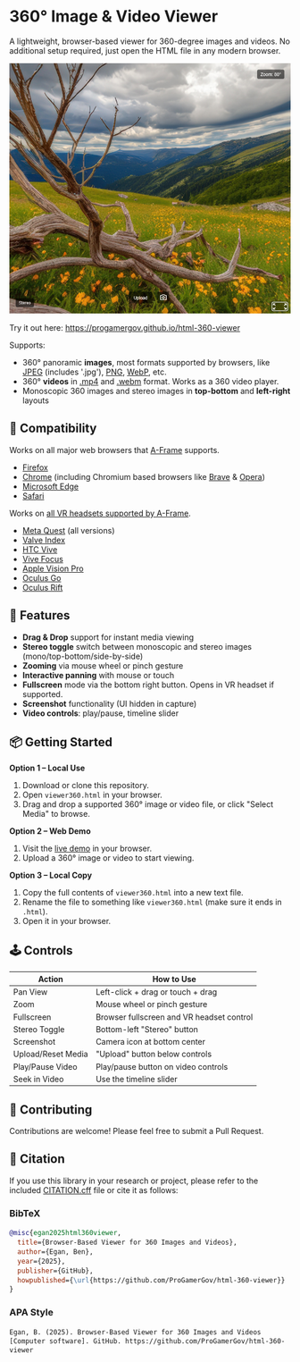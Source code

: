 # 360° Image & Video Viewer

A lightweight, browser-based viewer for 360-degree images and videos. No additional setup required, just open the HTML file in any modern browser.


<div align="left">
 <img src="examples/example_image.png" width="710px">
</div>

Try it out here: https://progamergov.github.io/html-360-viewer

Supports:

* 360° panoramic **images**, most formats supported by browsers, like [JPEG](https://en.wikipedia.org/wiki/JPEG) (includes '.jpg'), [PNG](https://en.wikipedia.org/wiki/PNG), [WebP](https://en.wikipedia.org/wiki/WebP), etc.
* 360° **videos** in [.mp4](https://en.wikipedia.org/wiki/MP4_file_format) and [.webm](https://en.wikipedia.org/wiki/WebM) format. Works as a 360 video player.
* Monoscopic 360 images and stereo images in **top-bottom** and **left-right** layouts


## 🧪 Compatibility

Works on all major web browsers that [A-Frame](https://aframe.io/docs/1.7.0/introduction/faq.html) supports.

* [Firefox](https://en.wikipedia.org/wiki/Firefox)
* [Chrome](https://en.wikipedia.org/wiki/Google_Chrome) (including Chromium based browsers like [Brave](https://en.wikipedia.org/wiki/Brave_(web_browser)) & [Opera](https://en.wikipedia.org/wiki/Opera_(web_browser)))
* [Microsoft Edge](https://en.wikipedia.org/wiki/Microsoft_Edge)
* [Safari](https://www.apple.com/ca/safari/)

Works on [all VR headsets supported by A-Frame](https://aframe.io/docs/1.7.0/introduction/vr-headsets-and-webxr-browsers.html).

* [Meta Quest](https://en.wikipedia.org/wiki/Meta_Quest) (all versions)
* [Valve Index](https://en.wikipedia.org/wiki/Valve_Index)
* [HTC Vive](https://en.wikipedia.org/wiki/HTC_Vive)
* [Vive Focus](https://en.wikipedia.org/wiki/HTC_Vive)
* [Apple Vision Pro](https://en.wikipedia.org/wiki/Apple_Vision_Pro)
* [Oculus Go](https://en.wikipedia.org/wiki/Oculus_Go)
* [Oculus Rift](https://en.wikipedia.org/wiki/Oculus_Rift)

## 🚀 Features

* **Drag & Drop** support for instant media viewing
* **Stereo toggle** switch between monoscopic and stereo images (mono/top-bottom/side-by-side)
* **Zooming** via mouse wheel or pinch gesture
* **Interactive panning** with mouse or touch
* **Fullscreen** mode via the bottom right button. Opens in VR headset if supported.
* **Screenshot** functionality (UI hidden in capture)
* **Video controls**: play/pause, timeline slider


## 📦 Getting Started

**Option 1 – Local Use**

1. Download or clone this repository.
2. Open `viewer360.html` in your browser.
3. Drag and drop a supported 360° image or video file, or click "Select Media" to browse.

**Option 2 – Web Demo**

1. Visit the [live demo](https://progamergov.github.io/html-360-viewer) in your browser.
2. Upload a 360° image or video to start viewing.

**Option 3 – Local Copy**

1. Copy the full contents of `viewer360.html` into a new text file.
2. Rename the file to something like `viewer360.html` (make sure it ends in `.html`).
3. Open it in your browser.


## 🕹️ Controls

| Action             | How to Use                                   |
| ------------------ | -------------------------------------------- |
| Pan View           | Left-click + drag or touch + drag            |
| Zoom               | Mouse wheel or pinch gesture                 |
| Fullscreen         | Browser fullscreen and VR headset control    |
| Stereo Toggle      | Bottom-left "Stereo" button                  |
| Screenshot         | Camera icon at bottom center                 |
| Upload/Reset Media | "Upload" button below controls               |
| Play/Pause Video   | Play/pause button on video controls          |
| Seek in Video      | Use the timeline slider                      |


## 🤝 Contributing

Contributions are welcome! Please feel free to submit a Pull Request.


## 🔬 Citation

If you use this library in your research or project, please refer to the included [CITATION.cff](CITATION.cff) file or cite it as follows:

### BibTeX
```bibtex
@misc{egan2025html360viewer,
  title={Browser-Based Viewer for 360 Images and Videos},
  author={Egan, Ben},
  year={2025},
  publisher={GitHub},
  howpublished={\url{https://github.com/ProGamerGov/html-360-viewer}}
}
```

### APA Style
```
Egan, B. (2025). Browser-Based Viewer for 360 Images and Videos [Computer software]. GitHub. https://github.com/ProGamerGov/html-360-viewer
```
